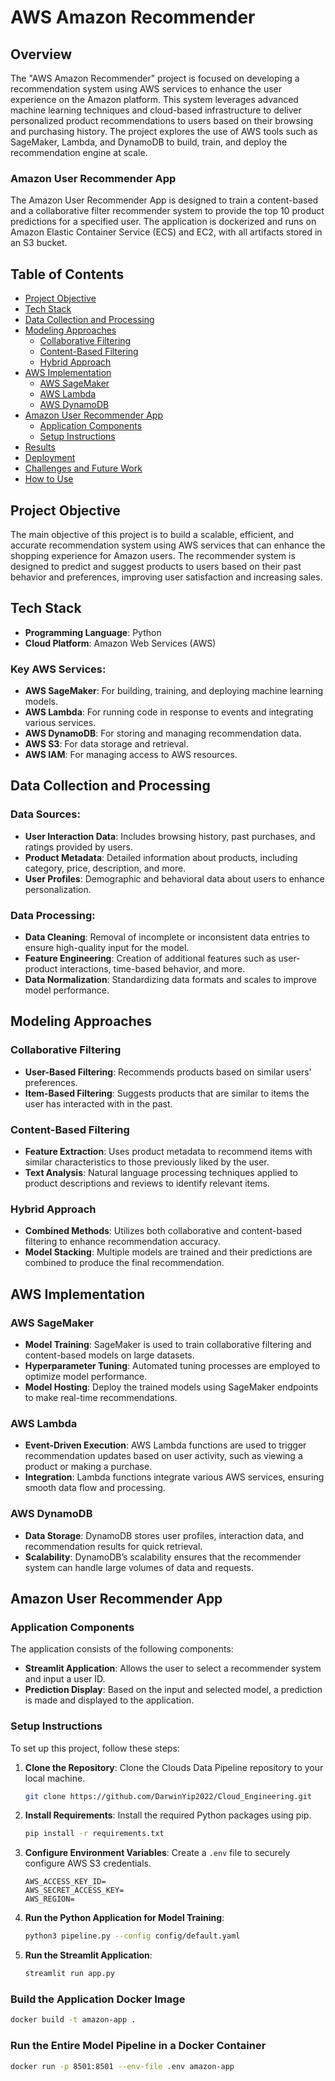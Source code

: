 # AWS Amazon Recommender


## Overview

The "AWS Amazon Recommender" project is focused on developing a recommendation system using AWS services to enhance the user experience on the Amazon platform. This system leverages advanced machine learning techniques and cloud-based infrastructure to deliver personalized product recommendations to users based on their browsing and purchasing history. The project explores the use of AWS tools such as SageMaker, Lambda, and DynamoDB to build, train, and deploy the recommendation engine at scale.

### Amazon User Recommender App

The Amazon User Recommender App is designed to train a content-based and a collaborative filter recommender system to provide the top 10 product predictions for a specified user. The application is dockerized and runs on Amazon Elastic Container Service (ECS) and EC2, with all artifacts stored in an S3 bucket.

## Table of Contents

- [Project Objective](#project-objective)
- [Tech Stack](#tech-stack)
- [Data Collection and Processing](#data-collection-and-processing)
- [Modeling Approaches](#modeling-approaches)
  - [Collaborative Filtering](#collaborative-filtering)
  - [Content-Based Filtering](#content-based-filtering)
  - [Hybrid Approach](#hybrid-approach)
- [AWS Implementation](#aws-implementation)
  - [AWS SageMaker](#aws-sagemaker)
  - [AWS Lambda](#aws-lambda)
  - [AWS DynamoDB](#aws-dynamodb)
- [Amazon User Recommender App](#amazon-user-recommender-app)
  - [Application Components](#application-components)
  - [Setup Instructions](#setup-instructions)
- [Results](#results)
- [Deployment](#deployment)
- [Challenges and Future Work](#challenges-and-future-work)
- [How to Use](#how-to-use)

## Project Objective

The main objective of this project is to build a scalable, efficient, and accurate recommendation system using AWS services that can enhance the shopping experience for Amazon users. The recommender system is designed to predict and suggest products to users based on their past behavior and preferences, improving user satisfaction and increasing sales.

## Tech Stack

- **Programming Language**: Python
- **Cloud Platform**: Amazon Web Services (AWS)

### Key AWS Services:

- **AWS SageMaker**: For building, training, and deploying machine learning models.
- **AWS Lambda**: For running code in response to events and integrating various services.
- **AWS DynamoDB**: For storing and managing recommendation data.
- **AWS S3**: For data storage and retrieval.
- **AWS IAM**: For managing access to AWS resources.

## Data Collection and Processing

### Data Sources:

- **User Interaction Data**: Includes browsing history, past purchases, and ratings provided by users.
- **Product Metadata**: Detailed information about products, including category, price, description, and more.
- **User Profiles**: Demographic and behavioral data about users to enhance personalization.

### Data Processing:

- **Data Cleaning**: Removal of incomplete or inconsistent data entries to ensure high-quality input for the model.
- **Feature Engineering**: Creation of additional features such as user-product interactions, time-based behavior, and more.
- **Data Normalization**: Standardizing data formats and scales to improve model performance.

## Modeling Approaches

### Collaborative Filtering

- **User-Based Filtering**: Recommends products based on similar users' preferences.
- **Item-Based Filtering**: Suggests products that are similar to items the user has interacted with in the past.

### Content-Based Filtering

- **Feature Extraction**: Uses product metadata to recommend items with similar characteristics to those previously liked by the user.
- **Text Analysis**: Natural language processing techniques applied to product descriptions and reviews to identify relevant items.

### Hybrid Approach

- **Combined Methods**: Utilizes both collaborative and content-based filtering to enhance recommendation accuracy.
- **Model Stacking**: Multiple models are trained and their predictions are combined to produce the final recommendation.

## AWS Implementation

### AWS SageMaker

- **Model Training**: SageMaker is used to train collaborative filtering and content-based models on large datasets.
- **Hyperparameter Tuning**: Automated tuning processes are employed to optimize model performance.
- **Model Hosting**: Deploy the trained models using SageMaker endpoints to make real-time recommendations.

### AWS Lambda

- **Event-Driven Execution**: AWS Lambda functions are used to trigger recommendation updates based on user activity, such as viewing a product or making a purchase.
- **Integration**: Lambda functions integrate various AWS services, ensuring smooth data flow and processing.

### AWS DynamoDB

- **Data Storage**: DynamoDB stores user profiles, interaction data, and recommendation results for quick retrieval.
- **Scalability**: DynamoDB’s scalability ensures that the recommender system can handle large volumes of data and requests.

## Amazon User Recommender App

### Application Components

The application consists of the following components:

- **Streamlit Application**: Allows the user to select a recommender system and input a user ID.
- **Prediction Display**: Based on the input and selected model, a prediction is made and displayed to the application.

### Setup Instructions

To set up this project, follow these steps:

1. **Clone the Repository**: Clone the Clouds Data Pipeline repository to your local machine.

    ```bash
    git clone https://github.com/DarwinYip2022/Cloud_Engineering.git
    ```

2. **Install Requirements**: Install the required Python packages using pip.

    ```bash
    pip install -r requirements.txt
    ```

3. **Configure Environment Variables**: Create a `.env` file to securely configure AWS S3 credentials.

    ```env
    AWS_ACCESS_KEY_ID=
    AWS_SECRET_ACCESS_KEY=
    AWS_REGION=
    ```

4. **Run the Python Application for Model Training**:

    ```bash
    python3 pipeline.py --config config/default.yaml
    ```

5. **Run the Streamlit Application**:

    ```bash
    streamlit run app.py
    ```

### Build the Application Docker Image

```bash
docker build -t amazon-app .
```

### Run the Entire Model Pipeline in a Docker Container 
```bash
docker run -p 8501:8501 --env-file .env amazon-app
```
